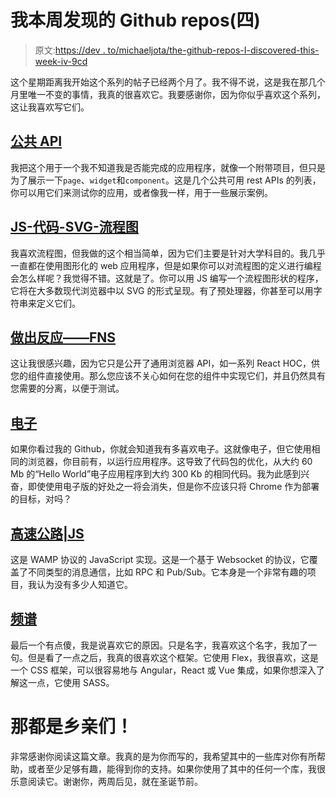 # 我本周发现的 Github repos(四)

> 原文:[https://dev . to/michaeljota/the-github-repos-I-discovered-this-week-iv-9cd](https://dev.to/michaeljota/the-github-repos-i-discovered-this-week-iv-9cd)

这个星期距离我开始这个系列的帖子已经两个月了。我不得不说，这是我在那几个月里唯一不变的事情，我真的很喜欢它。我要感谢你，因为你似乎喜欢这个系列，这让我喜欢写它们。

## [公共 API](https://github.com/toddmotto/public-apis)

我把这个用于一个我不知道我是否能完成的应用程序，就像一个附带项目，但只是为了展示一下`page`、`widget`和`component`。这是几个公共可用 rest APIs 的列表，你可以用它们来测试你的应用，或者像我一样，用于一些展示案例。

## [JS-代码-SVG-流程图](https://github.com/Bogdan-Lyashenko/js-code-to-svg-flowchart)

我喜欢流程图，但我做的这个相当简单，因为它们主要是针对大学科目的。我几乎一直都在使用图形化的 web 应用程序，但是如果你可以对流程图的定义进行编程会怎么样呢？我觉得不错。这就是了。你可以用 JS 编写一个流程图形状的程序，它将在大多数现代浏览器中以 SVG 的形式呈现。有了预处理器，你甚至可以用字符串来定义它们。

## [做出反应——FNS](https://github.com/jaredpalmer/react-fns)

这让我很感兴趣，因为它只是公开了通用浏览器 API，如一系列 React HOC，供您的组件直接使用。那么您应该不关心如何在您的组件中实现它们，并且仍然具有您需要的分离，以便于测试。

## [电子](https://github.com/pojala/electrino)

如果你看过我的 Github，你就会知道我有多喜欢电子。这就像电子，但它使用相同的浏览器，你目前有，以运行应用程序。这导致了代码包的优化，从大约 60 Mb 的“Hello World”电子应用程序到大约 300 Kb 的相同代码。我为此感到兴奋，即使使用电子版的好处之一将会消失，但是你不应该只将 Chrome 作为部署的目标，对吗？

## [高速公路|JS](https://github.com/crossbario/autobahn-js)

这是 WAMP 协议的 JavaScript 实现。这是一个基于 Websocket 的协议，它覆盖了不同类型的消息通信，比如 RPC 和 Pub/Sub。它本身是一个非常有趣的项目，我认为没有多少人知道它。

## [频谱](https://github.com/picturepan2/spectre)

最后一个有点傻，我是说喜欢它的原因。只是名字，我喜欢这个名字，我加了一句。但是看了一点之后，我真的很喜欢这个框架。它使用 Flex，我很喜欢，这是一个 CSS 框架，可以很容易地与 Angular，React 或 Vue 集成，如果你想深入了解这一点，它使用 SASS。

# 那都是乡亲们！

非常感谢你阅读这篇文章。我真的是为你而写的，我希望其中的一些库对你有所帮助，或者至少足够有趣，能得到你的支持。如果你使用了其中的任何一个库，我很乐意阅读它。谢谢你，两周后见，就在圣诞节前。